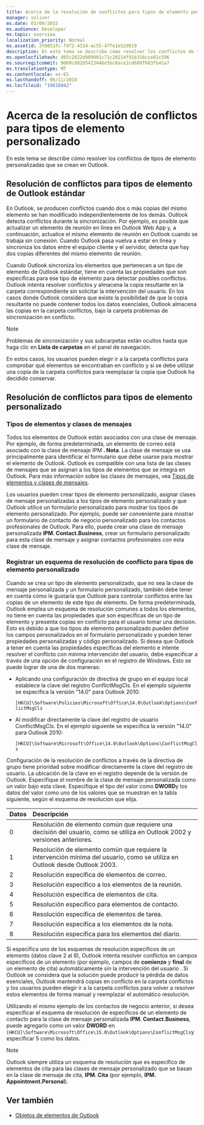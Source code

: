 ```yaml
---
title: Acerca de la resolución de conflictos para tipos de elemento personalizado
manager: soliver
ms.date: 03/09/2015
ms.audience: Developer
ms.topic: overview
localization_priority: Normal
ms.assetid: 3f0853fc-f9f2-4314-ac55-47fe1e52d019
description: En este tema se describe cómo resolver los conflictos de tipos de elemento personalizadas que se crean en Outlook.
ms.openlocfilehash: d85c2022d909901c71c20214f91b316cce81c596
ms.sourcegitcommit: 9d60cd82b5413446e5bc8ace2cd689f683fb41a7
ms.translationtype: MT
ms.contentlocale: es-ES
ms.lasthandoff: 06/11/2018
ms.locfileid: "19816042"
---
```

# <a name="about-conflict-resolution-for-custom-item-types"></a>Acerca de la resolución de conflictos para tipos de elemento personalizado

En este tema se describe cómo resolver los conflictos de tipos de elemento personalizadas que se crean en Outlook.
  
## <a name="conflict-resolution-for-standard-outlook-item-types"></a>Resolución de conflictos para tipos de elemento de Outlook estándar

En Outlook, se producen conflictos cuando dos o más copias del mismo elemento se han modificado independientemente de los demás. Outlook detecta conflictos durante la sincronización. Por ejemplo, es posible que actualizar un elemento de reunión en línea en Outlook Web App y, a continuación, actualice el mismo elemento de reunión en Outlook cuando se trabaja sin conexión. Cuando Outlook pasa vuelva a estar en línea y sincroniza los datos entre el equipo cliente y el servidor, detecta que hay dos copias diferentes del mismo elemento de reunión.
  
Cuando Outlook sincroniza los elementos que pertenecen a un tipo de elemento de Outlook estándar, tiene en cuenta las propiedades que son específicas para ese tipo de elemento para detectar posibles conflictos. Outlook intenta resolver conflictos y almacena la copia resultante en la carpeta correspondiente sin solicitar la intervención del usuario. En los casos donde Outlook considera que existe la posibilidad de que la copia resultante no puede contener todos los datos esenciales, Outlook almacena las copias en la carpeta conflictos, bajo la carpeta problemas de sincronización en conflicto. 
  
> [!NOTE]
> Problemas de sincronización y sus subcarpetas están ocultos hasta que haga clic en **Lista de carpetas** en el panel de navegación. 
  
En estos casos, los usuarios pueden elegir ir a la carpeta conflictos para comprobar qué elementos se encontraban en conflicto y si se debe utilizar una copia de la carpeta conflictos para reemplazar la copia que Outlook ha decidido conservar.
  
## <a name="conflict-resolution-for-custom-item-types"></a>Resolución de conflictos para tipos de elemento personalizado

### <a name="item-types-and-message-classes"></a>Tipos de elementos y clases de mensajes
  
Todos los elementos de Outlook están asociados con una clase de mensaje. Por ejemplo, de forma predeterminada, un elemento de correo está asociado con la clase de mensaje IPM **. Nota**. La clase de mensaje se usa principalmente para identificar el formulario que debe usarse para mostrar el elemento de Outlook. Outlook es compatible con una lista de las clases de mensajes que se asignan a los tipos de elementos que se integra en Outlook. Para más información sobre las clases de mensajes, vea [Tipos de elementos y clases de mensajes](http://msdn.microsoft.com/library/15b709cc-7486-b6c7-88a3-4a4d8e0ab292%28Office.15%29.aspx). 
  
Los usuarios pueden crear tipos de elemento personalizado, asignar clases de mensaje personalizadas a los tipos de elemento personalizado y que Outlook utilice un formulario personalizado para mostrar los tipos de elemento personalizado. Por ejemplo, puede ser conveniente para mostrar un formulario de contacto de negocio personalizado para los contactos profesionales de Outlook. Para ello, puede crear una clase de mensaje personalizada **IPM. Contact.Business**, crear un formulario personalizado para esta clase de mensaje y asignar contactos profesionales con esta clase de mensaje. 
  
### <a name="registering-a-conflict-resolution-scheme-for-custom-item-types"></a>Registrar un esquema de resolución de conflicto para tipos de elemento personalizado
  
Cuando se crea un tipo de elemento personalizado, que no sea la clase de mensaje personalizada y un formulario personalizado, también debe tener en cuenta cómo le gustaría que Outlook para controlar conflictos entre las copias de un elemento de este tipo de elemento. De forma predeterminada, Outlook emplea un esquema de resolución comunes a todos los elementos, no tiene en cuenta las propiedades que son específicas de un tipo de elemento y presenta copias en conflicto para el usuario tomar una decisión. Esto es debido a que los tipos de elemento personalizado pueden definir los campos personalizados en el formulario personalizado y pueden tener propiedades personalizadas y código personalizado. Si desea que Outlook a tener en cuenta las propiedades específicas del elemento e intente resolver el conflicto con mínima intervención del usuario, debe especificar a través de una opción de configuración en el registro de Windows. Esto se puede lograr de una de dos maneras: 
  
- Aplicando una configuración de directiva de grupo en el equipo local establece la clave del registro ConflictMsgCls. En el ejemplo siguiente se especifica la versión "14.0" para Outlook 2010: 
  
   `[HKCU]\Software\Policies\Microsoft\Office\14.0\Outlook\Options\ConflictMsgCls`
    
- Al modificar directamente la clave del registro de usuario ConflictMsgCls. En el ejemplo siguiente se especifica la versión "14.0" para Outlook 2010: 
  
   `[HKCU]\Software\Microsoft\Office\14.0\Outlook\Options\ConflictMsgCls`
    
Configuración de la resolución de conflictos a través de la directiva de grupo tiene prioridad sobre modificar directamente la clave del registro de usuario. La ubicación de la clave en el registro depende de la versión de Outlook. Especifique el nombre de la clase de mensaje personalizada como un valor bajo esta clave. Especifique el tipo del valor como **DWORD**y los datos del valor como uno de los valores que se muestran en la tabla siguiente, según el esquema de resolución que elija. 
  
|Datos  | Descripción  |
|:-----|:-----|
|0  <br/> |Resolución de elemento común que requiere una decisión del usuario, como se utiliza en Outlook 2002 y versiones anteriores.  <br/> |
|1  <br/> |Resolución de elemento común que requiere la intervención mínima del usuario, como se utiliza en Outlook desde Outlook 2003.  <br/> |
|2  <br/> |Resolución específica de elementos de correo.  <br/> |
|3  <br/> |Resolución específico a los elementos de la reunión.  <br/> |
|4  <br/> |Resolución específica de elementos de cita.  <br/> |
|5  <br/> |Resolución específico para elementos de contacto.  <br/> |
|6  <br/> |Resolución específica de elementos de tarea.  <br/> |
|7  <br/> |Resolución específica a los elementos de la nota.  <br/> |
|8  <br/> |Resolución específica para los elementos del diario.  <br/> |
   
Si especifica uno de los esquemas de resolución específicos de un elemento (datos clave 2 al 8), Outlook intenta resolver conflictos en campos específicos de un elemento (por ejemplo, campos de **comienzo** y **final** de un elemento de cita) automáticamente sin la intervención del usuario . Si Outlook se considera que la solución puede producir la pérdida de datos esenciales, Outlook mantendrá copias en conflicto en la carpeta conflictos y los usuarios pueden elegir ir a la carpeta conflictos para volver a resolver estos elementos de forma manual y reemplazar el automático resolución. 
  
Utilizando el mismo ejemplo de los contactos de negocio anterior, si desea especificar el esquema de resolución de específicos de un elemento de contacto para la clase de mensaje personalizada **IPM. Contact.Business**, puede agregarlo como un valor **DWORD** en `[HKCU]\Software\Microsoft\Office\15.0\Outlook\Options\ConflictMsgCls`y especificar 5 como los datos. 
  
> [!NOTE]
> Outlook siempre utiliza un esquema de resolución que es específico de elementos de cita para las clases de mensaje personalizado que se basan en la clase de mensaje de cita, **IPM. Cita** (por ejemplo, **IPM. Appointment.Personal**). 
  
## <a name="see-also"></a>Ver también

- [Objetos de elementos de Outlook](http://msdn.microsoft.com/library/6ea4babf-facf-4018-ef5a-4a484e55153a%28Office.15%29.aspx)

